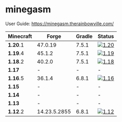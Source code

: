 # minegasm

User Guide: https://minegasm.therainbowville.com/

| Minecraft  | Forge        | Gradle | Status                                                                                                                                                                      |
|------------|--------------|--------|-----------------------------------------------------------------------------------------------------------------------------------------------------------------------------|
| **1.20**.1 | 47.0.19      | 7.5.1  | [![1.20](https://github.com/RainbowVille/minegasm/actions/workflows/gradle-1.20.yml/badge.svg)](https://github.com/RainbowVille/minegasm/actions/workflows/gradle-1.20.yml) |
| **1.19**.4 | 45.1.2       | 7.5.1  | [![1.19](https://github.com/RainbowVille/minegasm/actions/workflows/gradle-1.19.yml/badge.svg)](https://github.com/RainbowVille/minegasm/actions/workflows/gradle-1.19.yml) |
| **1.18**.2 | 40.2.0       | 7.5.1  | [![1.18](https://github.com/RainbowVille/minegasm/actions/workflows/gradle-1.18.yml/badge.svg)](https://github.com/RainbowVille/minegasm/actions/workflows/gradle-1.18.yml) |
| **1.17**   | -            | -      | -                                                                                                                                                                           |
| **1.16**.5 | 36.1.4       | 6.8.1  | [![1.16](https://github.com/RainbowVille/minegasm/actions/workflows/gradle-1.16.yml/badge.svg)](https://github.com/RainbowVille/minegasm/actions/workflows/gradle-1.16.yml) |
| **1.15**   | -            | -      | -                                                                                                                                                                           |
| **1.14**   | -            | -      | -                                                                                                                                                                           |
| **1.13**   | -            | -      | -                                                                                                                                                                           |
| **1.12**.2 | 14.23.5.2855 | 6.8.1  | [![1.12](https://github.com/RainbowVille/minegasm/actions/workflows/gradle-1.12.yml/badge.svg)](https://github.com/RainbowVille/minegasm/actions/workflows/gradle-1.12.yml) |
